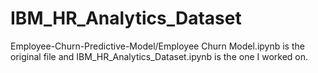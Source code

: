 # IBM_HR_Analytics_Dataset
Employee-Churn-Predictive-Model/Employee Churn Model.ipynb is the original file and IBM_HR_Analytics_Dataset.ipynb is the one I worked on.
